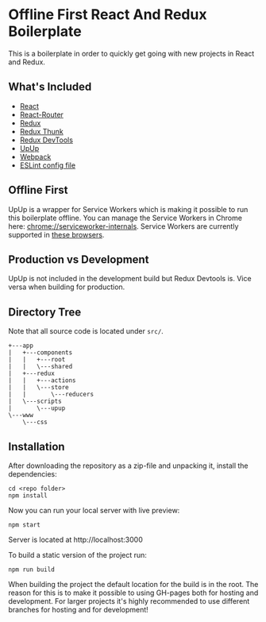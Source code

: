 # Offline First React And Redux Boilerplate
This is a boilerplate in order to quickly get going with new projects in React and Redux.

## What's Included

 - [React](http://facebook.github.io/react/)
 - [React-Router](https://www.npmjs.com/package/react-router)
 - [Redux](http://redux.js.org/)
 - [Redux Thunk](https://www.npmjs.com/package/redux-thunk)
 - [Redux DevTools](https://www.npmjs.com/package/redux-devtools)
 - [UpUp](https://www.talater.com/upup/)
 - [Webpack](http://webpack.github.io/)
 - [ESLint config file](http://eslint.org/)

## Offline First
UpUp is a wrapper for Service Workers which is making it possible to run this boilerplate offline. You can manage the Service Workers in Chrome here: [chrome://serviceworker-internals](chrome://serviceworker-internals). Service Workers are currently supported in [these browsers](http://caniuse.com/#search=service%20workers).

## Production vs Development
UpUp is not included in the development build but Redux Devtools is. Vice versa when building for production.

## Directory Tree
Note that all source code is located under `src/`.
```
+---app
|   +---components
|   |   +---root
|   |   \---shared
|   +---redux
|   |   +---actions
|   |   \---store
|   |       \---reducers
|   \---scripts
|       \---upup
\---www
    \---css
```

## Installation
After downloading the repository as a zip-file and unpacking it, install the dependencies:
```
cd <repo folder>
npm install
```

Now you can run your local server with live preview:
```
npm start
```
Server is located at http://localhost:3000

To build a static version of the project run:
```
npm run build
```
When building the project the default location for the build is in the root. The reason for this is to make it possible to using GH-pages both for hosting and development. For larger projects it's highly recommended to use different branches for hosting and for development!
